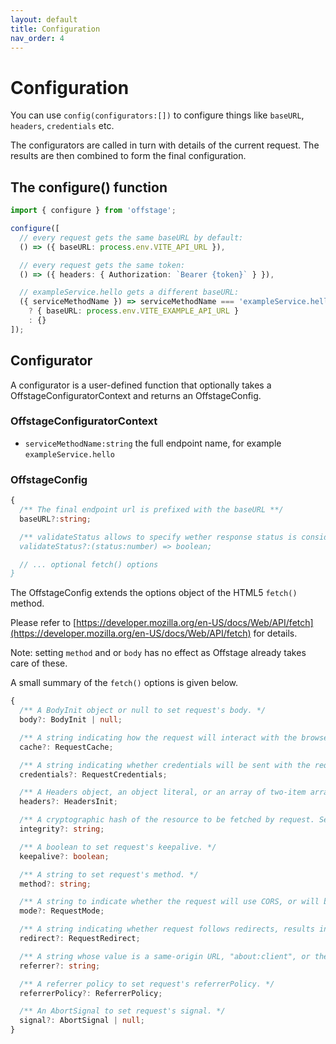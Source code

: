 ```yaml
---
layout: default
title: Configuration
nav_order: 4
---
```


# Configuration

You can use `config(configurators:[])` to configure things like `baseURL`, `headers`, `credentials` etc.


The configurators are called in turn with details of the current request. The results are then combined to form the final configuration.

## The configure() function

```ts
import { configure } from 'offstage';

configure([
  // every request gets the same baseURL by default:
  () => ({ baseURL: process.env.VITE_API_URL }),

  // every request gets the same token:
  () => ({ headers: { Authorization: `Bearer {token}` } }),

  // exampleService.hello gets a different baseURL:
  ({ serviceMethodName }) => serviceMethodName === 'exampleService.hello'
    ? { baseURL: process.env.VITE_EXAMPLE_API_URL }
    : {}
]);
```


## Configurator

A configurator is a user-defined function that optionally takes a OffstageConfiguratorContext and returns an OffstageConfig.

### OffstageConfiguratorContext

- `serviceMethodName:string` the full endpoint name, for example `exampleService.hello`


### OffstageConfig

```ts
{
  /** The final endpoint url is prefixed with the baseURL **/
  baseURL?:string; 

  /** validateStatus allows to specify wether response status is considered an error
  validateStatus?:(status:number) => boolean; 

  // ... optional fetch() options
}
```

The OffstageConfig extends the options object of the HTML5 `fetch()` method.

Please refer to
[https://developer.mozilla.org/en-US/docs/Web/API/fetch](https://developer.mozilla.org/en-US/docs/Web/API/fetch)
for details.

Note: setting `method` and or `body` has no effect as Offstage already takes care of these.

A small summary of the `fetch()` options is given below.
```ts
{
  /** A BodyInit object or null to set request's body. */
  body?: BodyInit | null;

  /** A string indicating how the request will interact with the browser's cache to set request's cache. */
  cache?: RequestCache;

  /** A string indicating whether credentials will be sent with the request always, never, or only when sent to a same-origin URL. Sets request's credentials. */
  credentials?: RequestCredentials;

  /** A Headers object, an object literal, or an array of two-item arrays to set request's headers. */
  headers?: HeadersInit;

  /** A cryptographic hash of the resource to be fetched by request. Sets request's integrity. */
  integrity?: string;

  /** A boolean to set request's keepalive. */
  keepalive?: boolean;

  /** A string to set request's method. */
  method?: string;

  /** A string to indicate whether the request will use CORS, or will be restricted to same-origin URLs. Sets request's mode. */
  mode?: RequestMode;

  /** A string indicating whether request follows redirects, results in an error upon encountering a redirect, or returns the redirect (in an opaque fashion). Sets request's redirect. */
  redirect?: RequestRedirect;

  /** A string whose value is a same-origin URL, "about:client", or the empty string, to set request's referrer. */
  referrer?: string;

  /** A referrer policy to set request's referrerPolicy. */
  referrerPolicy?: ReferrerPolicy;

  /** An AbortSignal to set request's signal. */
  signal?: AbortSignal | null;
}
```


